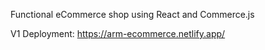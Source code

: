 Functional eCommerce shop using React and Commerce.js

V1 Deployment: https://arm-ecommerce.netlify.app/
